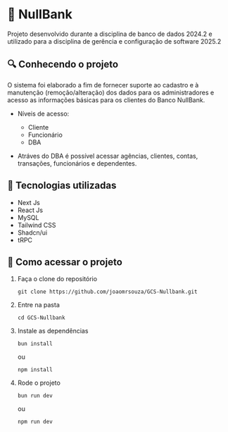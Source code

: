 # 🏦 NullBank

Projeto desenvolvido durante a disciplina de banco de dados 2024.2 e utilizado para a disciplina de gerência e configuração de software 2025.2

## 🔍 Conhecendo o projeto

O sistema foi elaborado a fim de fornecer suporte ao cadastro e à manutenção (remoção/alteração) dos dados para os administradores e acesso as informações básicas para os clientes do Banco NullBank.

- Níveis de acesso:

  - Cliente
  - Funcionário
  - DBA

- Atráves do DBA é possível acessar agências, clientes, contas, transações, funcionários e dependentes.

## 🧰 Tecnologias utilizadas

- Next Js
- React Js
- MySQL
- Tailwind CSS
- Shadcn/ui
- tRPC

## 🔦 Como acessar o projeto

1. Faça o clone do repositório
   ```console
   git clone https://github.com/joaomrsouza/GCS-Nullbank.git
   ```
2. Entre na pasta
   ```console
   cd GCS-Nullbank
   ```
3. Instale as dependências

   ```console
   bun install
   ```

   ou

   ```console
   npm install
   ```

4. Rode o projeto

   ```console
   bun run dev
   ```

   ou

   ```console
   npm run dev
   ```
